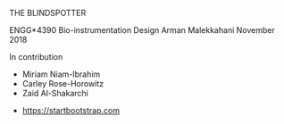 THE BLINDSPOTTER 

ENGG*4390 Bio-instrumentation Design 
Arman Malekkahani November 2018

In contribution 
- Miriam Niam-Ibrahim
- Carley Rose-Horowitz
- Zaid Al-Shakarchi 




* https://startbootstrap.com
